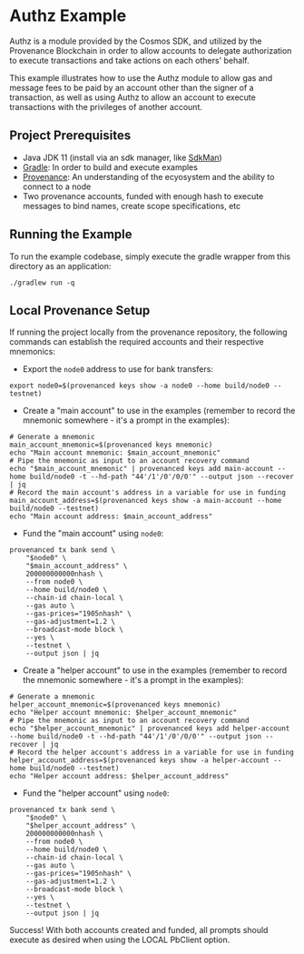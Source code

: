 # Authz Example

Authz is a module provided by the Cosmos SDK, and utilized by the Provenance Blockchain in order to allow accounts to 
delegate authorization to execute transactions and take actions on each others' behalf.

This example illustrates how to use the Authz module to allow gas and message fees to be paid by an account other than
the signer of a transaction, as well as using Authz to allow an account to execute transactions with the privileges of
another account.

## Project Prerequisites
- Java JDK 11 (install via an sdk manager, like [SdkMan](https://sdkman.io/))
- [Gradle](https://gradle.org/install/): In order to build and execute examples
- [Provenance](https://github.com/provenance-io/provenance): An understanding of the ecyosystem and the ability to connect to a node
- Two provenance accounts, funded with enough hash to execute messages to bind names, create scope specifications, etc

## Running the Example

To run the example codebase, simply execute the gradle wrapper from this directory as an application:
```shell
./gradlew run -q
```

## Local Provenance Setup

If running the project locally from the provenance repository, the following commands can establish the required 
accounts and their respective mnemonics:

- Export the `node0` address to use for bank transfers:
```shell
export node0=$(provenanced keys show -a node0 --home build/node0 --testnet)
```

- Create a "main account" to use in the examples (remember to record the mnemonic somewhere - it's a prompt in the examples):
```shell
# Generate a mnemonic
main_account_mnemonic=$(provenanced keys mnemonic)
echo "Main account mnemonic: $main_account_mnemonic"
# Pipe the mnemonic as input to an account recovery command
echo "$main_account_mnemonic" | provenanced keys add main-account --home build/node0 -t --hd-path "44'/1'/0'/0/0'" --output json --recover | jq
# Record the main account's address in a variable for use in funding
main_account_address=$(provenanced keys show -a main-account --home build/node0 --testnet)
echo "Main account address: $main_account_address"
```

- Fund the "main account" using `node0`:
```shell
provenanced tx bank send \
    "$node0" \
    "$main_account_address" \
    200000000000nhash \
    --from node0 \
    --home build/node0 \
    --chain-id chain-local \
    --gas auto \
    --gas-prices="1905nhash" \
    --gas-adjustment=1.2 \
    --broadcast-mode block \
    --yes \
    --testnet \
    --output json | jq
```

- Create a "helper account" to use in the examples (remember to record the mnemonic somewhere - it's a prompt in the examples):
```shell
# Generate a mnemonic
helper_account_mnemonic=$(provenanced keys mnemonic)
echo "Helper account mnemonic: $helper_account_mnemonic"
# Pipe the mnemonic as input to an account recovery command
echo "$helper_account_mnemonic" | provenanced keys add helper-account --home build/node0 -t --hd-path "44'/1'/0'/0/0'" --output json --recover | jq
# Record the helper account's address in a variable for use in funding
helper_account_address=$(provenanced keys show -a helper-account --home build/node0 --testnet)
echo "Helper account address: $helper_account_address"
```

- Fund the "helper account" using `node0`:
```shell
provenanced tx bank send \
    "$node0" \
    "$helper_account_address" \
    200000000000nhash \
    --from node0 \
    --home build/node0 \
    --chain-id chain-local \
    --gas auto \
    --gas-prices="1905nhash" \
    --gas-adjustment=1.2 \
    --broadcast-mode block \
    --yes \
    --testnet \
    --output json | jq
```

Success! With both accounts created and funded, all prompts should execute as desired when using the LOCAL PbClient
option.
